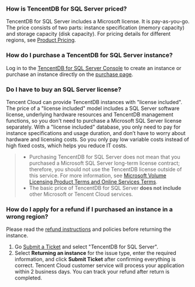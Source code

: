 ### How is TencentDB for SQL Server priced?
TencentDB for SQL Server includes a Microsoft license. It is pay-as-you-go. 
The price consists of two parts: instance specification (memory capacity) and storage capacity (disk capacity). For pricing details for different regions, see [Product Pricing](https://intl.cloud.tencent.com/document/product/238/8294).

### How do I purchase a TencentDB for SQL Server instance?
Log in to the [TencentDB for SQL Server Console](https://console.cloud.tencent.com/sqlserver) to create an instance or purchase an instance directly on the [purchase page](https://buy.cloud.tencent.com/sqlserver).


### Do I have to buy an SQL Server license?
Tencent Cloud can provide TencentDB instances with "license included". The price of a "license included" model includes a SQL Server software license, underlying hardware resources and TencentDB management functions, so you don't need to purchase a Microsoft SQL Server license separately.
With a "license included" database, you only need to pay for instance specifications and usage duration, and don’t have to worry about hardware and licensing costs. So you only pay low variable costs instead of high fixed costs, which helps you reduce IT costs.

>- Purchasing TencentDB for SQL Server does not mean that you purchased a Microsoft SQL Server long-term license contract; therefore, you should not use the TencentDB license outside of this service. For more information, see [Microsoft Volume Licensing Product Terms and Online Services Terms](http://www.microsoftvolumelicensing.com/ProductResults.aspx?doc=Product%20Terms,OST&fid=20).
>- The basic price of TencentDB for SQL Server **does not include** other Microsoft or Tencent Cloud services.


### How do I apply for a refund if I purchased an instance in a wrong region?
Please read the [refund instructions](https://intl.cloud.tencent.com/document/product/238/31431) and policies before returning the instance.
1. Go [Submit a Ticket](https://console.cloud.tencent.com/workorder/category) and select "TencentDB for SQL Server".
2. Select **Returning an instance** for the issue type, enter the required information, and click **Submit Ticket** after confirming everything is correct.
Tencent Cloud customer service will process your application within 2 business days. You can track your refund after return is completed.
